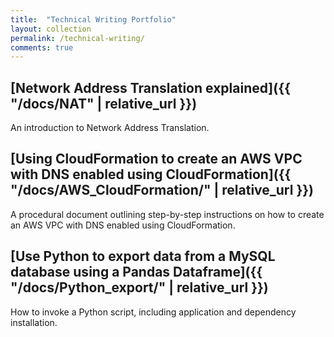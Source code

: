 ```yaml
---
title:  "Technical Writing Portfolio"
layout: collection
permalink: /technical-writing/
comments: true
---
```


## [Network Address Translation explained]({{ "/docs/NAT" | relative_url }})

An introduction to Network Address Translation.

## [Using CloudFormation to create an AWS VPC with DNS enabled using CloudFormation]({{ "/docs/AWS_CloudFormation/" | relative_url }})

A procedural document outlining step-by-step instructions on how to create an AWS VPC with DNS enabled using CloudFormation.

## [Use Python to export data from a MySQL database using a Pandas Dataframe]({{ "/docs/Python_export/" | relative_url }})

How to invoke a Python script, including application and dependency installation.
